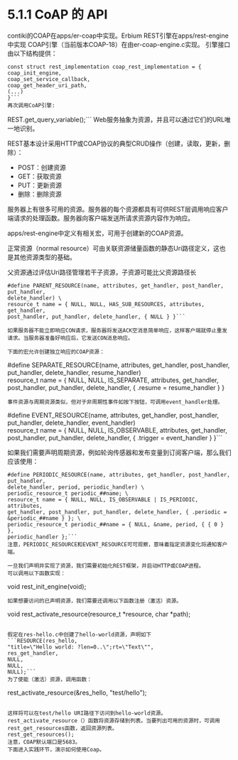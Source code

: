 # 5.1.1 CoAP 的 API
contiki的COAP在apps/er-coap中实现。Erbium REST引擎在apps/rest-engine中实现
COAP引擎（当前版本COAP-18）在由er-coap-engine.c实现。
引擎接口由以下结构提供：
```
const struct rest_implementation coap_rest_implementation = {
coap_init_engine,
coap_set_service_callback,
coap_get_header_uri_path,
(...)
}```
再次调用CoAP引擎:
```
REST.get_query_variable();```
Web服务抽象为资源，并且可以通过它们的URL唯一地识别。

REST基本设计采用HTTP或COAP协议的典型CRUD操作（创建，读取，更新，删除）：
- POST：创建资源
- GET：获取资源
- PUT：更新资源
- 删除：删除资源


服务器上有很多可用的资源。服务器的每个资源都具有可供REST层调用响应客户端请求的处理函数。服务器向客户端发送所请求资源内容作为响应。

apps/rest-engine中定义有相关宏，可用于创建新的COAP资源。

正常资源（normal resource）可由关联资源储量函数的静态Uri路径定义，这也是其他资源类型的基础。

父资源通过评估Uri路径管理若干子资源，子资源可能比父资源路径长
```
#define PARENT_RESOURCE(name, attributes, get_handler, post_handler, put_handler,
delete_handler) \
resource_t name = { NULL, NULL, HAS_SUB_RESOURCES, attributes, get_handler,
post_handler, put_handler, delete_handler, { NULL } }```

如果服务器不能立即响应CON请求，服务器将发送ACK空消息简单响应，这样客户端就停止重发请求。当服务器准备好响应后，它发送CON消息响应。

下面的宏允许创建独立响应的COAP资源：

```
#define SEPARATE_RESOURCE(name, attributes, get_handler, post_handler, put_handler,
delete_handler, resume_handler) \
resource_t name = { NULL, NULL, IS_SEPARATE, attributes, get_handler,
post_handler, put_handler, delete_handler, { .resume = resume_handler } }
```
事件资源与周期资源类似，但对于非周期性事件如按下按钮，可调用event_handler处理。

```
#define EVENT_RESOURCE(name, attributes, get_handler, post_handler, put_handler,
delete_handler, event_handler) \
resource_t name = { NULL, NULL, IS_OBSERVABLE, attributes, get_handler,
post_handler, put_handler, delete_handler, { .trigger = event_handler } }```

如果我们需要声明周期资源，例如轮询传感器和发布变量到订阅客户端，那么我们应该使用：

```
#define PERIODIC_RESOURCE(name, attributes, get_handler, post_handler, put_handler,
delete_handler, period, periodic_handler) \
periodic_resource_t periodic_##name; \
resource_t name = { NULL, NULL, IS_OBSERVABLE | IS_PERIODIC, attributes,
get_handler, post_handler, put_handler, delete_handler, { .periodic =
&periodic_##name } }; \
periodic_resource_t periodic_##name = { NULL, &name, period, { { 0 } },
periodic_handler };```
注意，PERIODIC_RESOURCE和EVENT_RESOURCE可可观察，意味着指定资源变化将通知客户端。

一旦我们声明并实现了资源，我们需要初始化REST框架，并启动HTTP或COAP进程。 
可以调用以下函数实现：

```
void rest_init_engine(void);
```
如果想要访问的已声明资源，我们需要还调用以下函数注册（激活）资源。

```
void rest_activate_resource(resource_t *resource, char *path);
```

假定在res-hello.c中创建了hello-world资源，声明如下
```RESOURCE(res_hello,
"title=\"Hello world: ?len=0..\";rt=\"Text\"",
res_get_handler,
NULL,
NULL,
NULL);```
为了使能（激活）资源，调用函数：
```
rest_activate_resource(&res_hello, "test/hello");
```

这样将可以在test/hello URI路径下访问到hello-world资源。
rest_activate_resource（）函数将资源存储到列表。当要列出可用的资源时，可调用rest_get_resources函数，返回资源列表。
rest_get_resources();
注意，COAP默认端口是5683。
下面进入实践环节，演示如何使用Coap。
